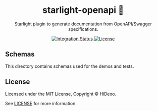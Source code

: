 <div align="center">
  <h1>starlight-openapi 🧭</h1>
  <p>Starlight plugin to generate documentation from OpenAPI/Swagger specifications.</p>
</div>

<div align="center">
  <a href="https://github.com/HiDeoo/starlight-openapi/actions/workflows/integration.yml">
    <img alt="Integration Status" src="https://github.com/HiDeoo/starlight-openapi/actions/workflows/integration.yml/badge.svg" />
  </a>
  <a href="https://github.com/HiDeoo/starlight-openapi/blob/main/LICENSE">
    <img alt="License" src="https://badgen.net/github/license/HiDeoo/starlight-openapi" />
  </a>
  <br />
</div>

## Schemas

This directory contains schemas used for the demos and tests.

## License

Licensed under the MIT License, Copyright © HiDeoo.

See [LICENSE](https://github.com/HiDeoo/starlight-openapi/blob/main/LICENSE) for more information.
